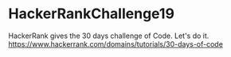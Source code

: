 # HackerRankChallenge19
HackerRank gives the 30 days challenge of Code. Let's do it.
https://www.hackerrank.com/domains/tutorials/30-days-of-code
